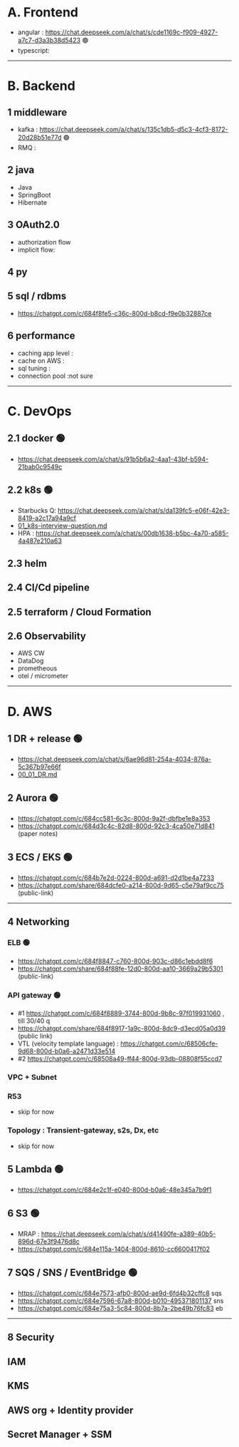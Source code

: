 # A. Frontend
- angular : https://chat.deepseek.com/a/chat/s/cde1169c-f909-4927-a7c7-d3a3b38d5423 :green_circle:
- typescript: 
---
# B. Backend
## 1 middleware
- kafka : https://chat.deepseek.com/a/chat/s/135c1db5-d5c3-4cf3-8172-20d28b51e77d  :green_circle:
- RMQ :

## 2 java
- Java
- SpringBoot
- Hibernate

## 3 OAuth2.0
- authorization flow
- implicit flow:

## 4 py

## 5 sql / rdbms
- https://chatgpt.com/c/684f8fe5-c36c-800d-b8cd-f9e0b32887ce

## 6 performance
- caching app level :
- cache on AWS :
- sql tuning : 
- connection pool :not sure

---
# C. DevOps
## 2.1 docker  :green_circle:
- https://chat.deepseek.com/a/chat/s/91b5b6a2-4aa1-43bf-b594-21bab0c9549c 
## 2.2 k8s :green_circle:
- Starbucks Q: https://chat.deepseek.com/a/chat/s/da139fc5-e06f-42e3-8419-a2c17a94a9cf
- [01_k8s-interview-question.md](../03_Kubernetes/01_k8s-interview-question.md)
- HPA : https://chat.deepseek.com/a/chat/s/00db1638-b5bc-4a70-a585-4a487e210a63

## 2.3 helm

## 2.4 CI/Cd pipeline

## 2.5 terraform / Cloud Formation

## 2.6 Observability
- AWS CW
- DataDog
- prometheous
- otel / micrometer

---
# D. AWS
## 1 DR + release  :green_circle:
- https://chat.deepseek.com/a/chat/s/6ae96d81-254a-4034-876a-5c367b97e66f
- [00_01_DR.md](../10_Architecture/00_01_DR.md)
## 2 Aurora :green_circle:
- https://chatgpt.com/c/684cc581-6c3c-800d-9a2f-dbfbe1e8a353
- https://chatgpt.com/c/684d3c4c-82d8-800d-92c3-4ca50e71d841 (paper notes)
## 3 ECS / EKS  :green_circle:
- https://chatgpt.com/c/684b7e2d-0224-800d-a691-d2d1be4a7233
- https://chatgpt.com/share/684dcfe0-a214-800d-9d65-c5e79af9cc75 (public-link)

---
## 4 Networking
###  ELB :green_circle:
- https://chatgpt.com/c/684f8847-c760-800d-903c-d86c1ebdd8f6
- https://chatgpt.com/share/684f88fe-12d0-800d-aa10-3669a29b5301 (public-link)
###  API gateway :green_circle:
- #1 https://chatgpt.com/c/684f8889-3744-800d-9b8c-97f019931060 , till 30/40 q
- https://chatgpt.com/share/684f8917-1a9c-800d-8dc9-d3ecd05a0d39 (public link)
- VTL (velocity template language) : https://chatgpt.com/c/68506cfe-9d68-800d-b0a6-a2471d33e514
- #2 https://chatgpt.com/c/68508a49-ff44-800d-93db-08808f55ccd7
###  VPC + Subnet 

### R53 
- skip for now
### Topology : Transient-gateway, s2s, Dx, etc
- skip for now

## 5 Lambda :green_circle:
- https://chatgpt.com/c/684e2c1f-e040-800d-b0a6-48e345a7b9f1
## 6 S3 :green_circle:
- MRAP : https://chat.deepseek.com/a/chat/s/d41490fe-a389-40b5-896d-67e3f9476d8c
- https://chatgpt.com/c/684e115a-1404-800d-8610-cc6600417f02
## 7 SQS / SNS / EventBridge :green_circle:
- https://chatgpt.com/c/684e7573-afb0-800d-ae9d-6fd4b32cffc8 sqs
- https://chatgpt.com/c/684e7596-67a8-800d-b010-495371801137 sns
- https://chatgpt.com/c/684e75a3-5c84-800d-8b7a-2be49b76fc83 eb

---
## 8 Security
## IAM
## KMS
## AWS org + Identity provider
## Secret Manager + SSM

